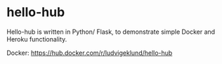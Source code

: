 # hello-hub
Hello-hub is written in Python/ Flask, to demonstrate simple Docker and Heroku functionality.

Docker: https://hub.docker.com/r/ludvigeklund/hello-hub
